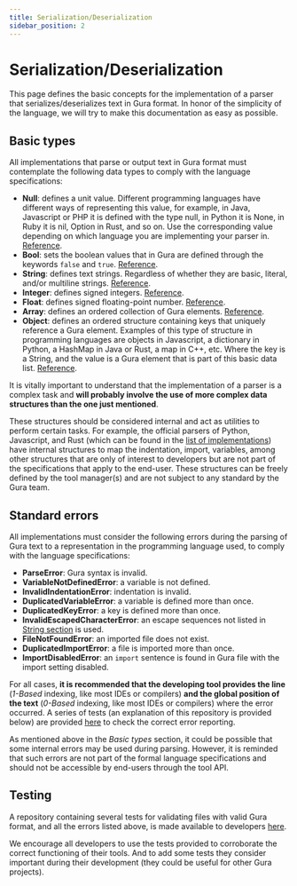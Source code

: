 ```yaml
---
title: Serialization/Deserialization
sidebar_position: 2
---
```


# Serialization/Deserialization

This page defines the basic concepts for the implementation of a parser that serializes/deserializes text in Gura format. In honor of the simplicity of the language, we will try to make this documentation as easy as possible.


## Basic types

All implementations that parse or output text in Gura format must contemplate the following data types to comply with the language specifications:

- **Null**: defines a unit value. Different programming languages have different ways of representing this value, for example, in Java, Javascript or PHP it is defined with the type null, in Python it is None, in Ruby it is nil, Option in Rust, and so on. Use the corresponding value depending on which language you are implementing your parser in. [Reference][null-reference].
- **Bool**: sets the boolean values that in Gura are defined through the keywords `false` and `true`. [Reference][bool-reference].
- **String**: defines text strings. Regardless of whether they are basic, literal, and/or multiline strings. [Reference][string-reference].
- **Integer**: defines signed integers. [Reference][integer-reference].
- **Float**: defines signed floating-point number. [Reference][float-reference].
- **Array**: defines an ordered collection of Gura elements. [Reference][array-reference].
- **Object**: defines an ordered structure containing keys that uniquely reference a Gura element. Examples of this type of structure in programming languages are objects in Javascript, a dictionary in Python, a HashMap in Java or Rust, a map in C++, etc. Where the key is a String, and the value is a Gura element that is part of this basic data list. [Reference][object-reference].

It is vitally important to understand that the implementation of a parser is a complex task and **will probably involve the use of more complex data structures than the one just mentioned**. 

These structures should be considered internal and act as utilities to perform certain tasks. For example, the official parsers of Python, Javascript, and Rust (which can be found in the [list of implementations][implementations]) have internal structures to map the indentation, import, variables, among other structures that are only of interest to developers but are not part of the specifications that apply to the end-user. These structures can be freely defined by the tool manager(s) and are not subject to any standard by the Gura team.


## Standard errors

All implementations must consider the following errors during the parsing of Gura text to a representation in the programming language used, to comply with the language specifications:

- **ParseError**: Gura syntax is invalid.
- **VariableNotDefinedError**: a variable is not defined.
- **InvalidIndentationError**: indentation is invalid.
- **DuplicatedVariableError**: a variable is defined more than once.
- **DuplicatedKeyError**: a key is defined more than once.
- **InvalidEscapedCharacterError**: an escape sequences not listed in [String section][string-reference] is used.
- **FileNotFoundError**: an imported file does not exist.
- **DuplicatedImportError**: a file is imported more than once.
- **ImportDisabledError**: an `import` sentence is found in Gura file with the import setting disabled.

For all cases, **it is recommended that the developing tool provides the line** (*1-Based* indexing, like most IDEs or compilers) **and the global position of the text** (*0-Based* indexing, like most IDEs or compilers) where the error occurred. A series of tests (an explanation of this repository is provided below) are provided [here][error-reporting-tests] to check the correct error reporting.

As mentioned above in the *Basic types* section, it could be possible that some internal errors may be used during parsing. However, it is reminded that such errors are not part of the formal language specifications and should not be accessible by end-users through the tool API.


## Testing

A repository containing several tests for validating files with valid Gura format, and all the errors listed above, is made available to developers [here][testing-repository].

We encourage all developers to use the tests provided to corroborate the correct functioning of their tools. And to add some tests they consider important during their development (they could be useful for other Gura projects).


[null-reference]: http://localhost:3000/docs/next/spec#null
[bool-reference]: http://localhost:3000/docs/next/spec#boolean
[string-reference]: http://localhost:3000/docs/next/spec#string
[integer-reference]: http://localhost:3000/docs/next/spec#integer
[float-reference]: http://localhost:3000/docs/next/spec#float
[array-reference]: http://localhost:3000/docs/next/spec#array
[object-reference]: http://localhost:3000/docs/next/spec#object
[implementations]: https://github.com/gura-conf/gura#library-implementations
[error-reporting-tests]: https://github.com/gura-conf/testing/tree/main/error_reporting
[testing-repository]: https://github.com/gura-conf/testing
